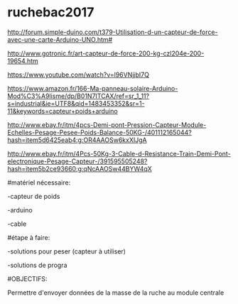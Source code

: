 # ruchebac2017

http://forum.simple-duino.com/t379-Utilisation-d-un-capteur-de-force-avec-une-carte-Arduino-UNO.htm# </p>
http://www.gotronic.fr/art-capteur-de-force-200-kg-czl204e-200-19654.htm </p>
https://www.youtube.com/watch?v=l96VNjjbI7Q </p>
https://www.amazon.fr/166-Ma-panneau-solaire-Arduino-Mod%C3%A9lisme/dp/B01N7ITCAX/ref=sr_1_11?s=industrial&ie=UTF8&qid=1483453352&sr=1-11&keywords=capteur+poids+arduino  </p>
http://www.ebay.fr/itm/4pcs-Demi-pont-Pression-Capteur-Module-Echelles-Pesage-Pesee-Poids-Balance-50KG-/401112165044?hash=item5d6425eab4:g:OR4AAOSw6kxXIJgA </p>

http://www.ebay.fr/itm/4Pcs-50Kg-3-Cable-d-Resistance-Train-Demi-Pont-electronique-Pesage-Capteur-/391595505248?hash=item5b2ce93660:g:qNcAAOSw44BYW4qX  </p>


#matériel nécessaire: 

-capteur de poids </p>
-arduino</p>
-cable</p>


#étape à faire:

-solutions pour peser  (capteur à utiliser)</p>

-solutions de progra </p>


#OBJECTIFS:

Permettre d'envoyer données de la masse de la ruche au module centrale
        




